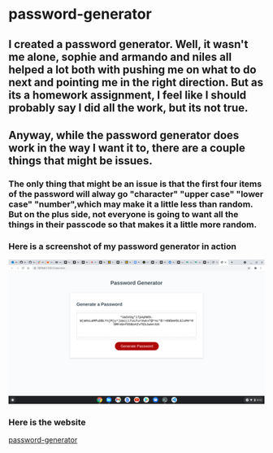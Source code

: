 # password-generator

## I created a password generator. Well, it wasn't me alone, sophie and armando and niles all helped a lot both with pushing me on what to do next and pointing me in the right direction. But as its a homework assignment, I feel like I should probably say I did all the work, but its not true. 
## Anyway, while the password generator does work in the way I want it to, there are a couple things that might be issues. 

### The only thing that might be an issue is that the first four items of the password will alway go "character" "upper case" "lower case" "number",which may make it a little less than random. But on the plus side, not everyone is going to want all the things in their passcode so that makes it a little more random.
### Here is a screenshot of my password generator in action
![password-generator screenshot](./assets/images/password-generator-screenshot.png)
### Here is the website 
[password-generator](https://naomilounsbury.github.io/password-generator/)
